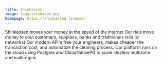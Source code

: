 ```yaml
---
title: Shinkansen
image: logo/shinkasen.png
homepage: https://shinkansen.finance/
---
```


Shinkansen moves your money at the speed of the internet
Our riels move money to yout customers, suppliers, banks and traditionals rails (or networks)
Our modern API's free your engineers, makes cheaper the transaction cost, and automatize the clearing process. Our platform runs on the cloud using Postgres and CloudNativePG to scale clusters multizone and multiregion 